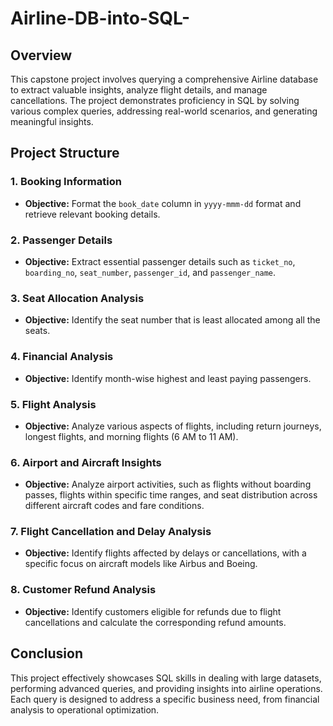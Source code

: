 # Airline-DB-into-SQL-

## Overview

This capstone project involves querying a comprehensive Airline database to extract valuable insights, analyze flight details, and manage cancellations. The project demonstrates proficiency in SQL by solving various complex queries, addressing real-world scenarios, and generating meaningful insights.

## Project Structure

### 1. **Booking Information**
- **Objective:** Format the `book_date` column in `yyyy-mmm-dd` format and retrieve relevant booking details.

### 2. **Passenger Details**
- **Objective:** Extract essential passenger details such as `ticket_no`, `boarding_no`, `seat_number`, `passenger_id`, and `passenger_name`.

### 3. **Seat Allocation Analysis**
- **Objective:** Identify the seat number that is least allocated among all the seats.

### 4. **Financial Analysis**
- **Objective:** Identify month-wise highest and least paying passengers.

### 5. **Flight Analysis**
- **Objective:** Analyze various aspects of flights, including return journeys, longest flights, and morning flights (6 AM to 11 AM).

### 6. **Airport and Aircraft Insights**
- **Objective:** Analyze airport activities, such as flights without boarding passes, flights within specific time ranges, and seat distribution across different aircraft codes and fare conditions.

### 7. **Flight Cancellation and Delay Analysis**
- **Objective:** Identify flights affected by delays or cancellations, with a specific focus on aircraft models like Airbus and Boeing.

### 8. **Customer Refund Analysis**
- **Objective:** Identify customers eligible for refunds due to flight cancellations and calculate the corresponding refund amounts.

## Conclusion

This project effectively showcases SQL skills in dealing with large datasets, performing advanced queries, and providing insights into airline operations. Each query is designed to address a specific business need, from financial analysis to operational optimization.



